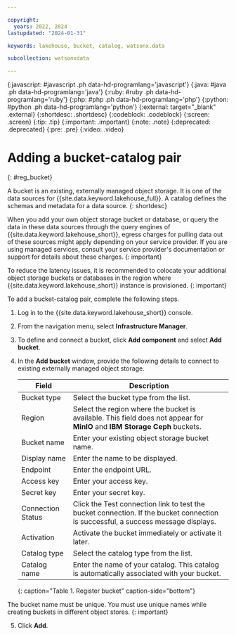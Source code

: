 ```yaml
---

copyright:
  years: 2022, 2024
lastupdated: "2024-01-31"

keywords: lakehouse, bucket, catalog, watsonx.data

subcollection: watsonxdata

---
```


{:javascript: #javascript .ph data-hd-programlang='javascript'}
{:java: #java .ph data-hd-programlang='java'}
{:ruby: #ruby .ph data-hd-programlang='ruby'}
{:php: #php .ph data-hd-programlang='php'}
{:python: #python .ph data-hd-programlang='python'}
{:external: target="_blank" .external}
{:shortdesc: .shortdesc}
{:codeblock: .codeblock}
{:screen: .screen}
{:tip: .tip}
{:important: .important}
{:note: .note}
{:deprecated: .deprecated}
{:pre: .pre}
{:video: .video}

# Adding a bucket-catalog pair
{: #reg_bucket}

A bucket is an existing, externally managed object storage. It is one of the data sources for {{site.data.keyword.lakehouse_full}}. A catalog defines the schemas and metadata for a data source.
{: shortdesc}

When you add your own object storage bucket or database, or query the data in these data sources through the query engines of {{site.data.keyword.lakehouse_short}}, egress charges for pulling data out of these sources might apply depending on your service provider. If you are using managed services, consult your service provider's documentation or support for details about these charges.
{: important}

To reduce the latency issues, it is recommended to colocate your additional object storage buckets or databases in the region where {{site.data.keyword.lakehouse_short}} instance is provisioned.
{: important}


To add a bucket-catalog pair, complete the following steps.

1. Log in to the {{site.data.keyword.lakehouse_short}} console.
2. From the navigation menu, select **Infrastructure Manager**.
3. To define and connect a bucket, click **Add component** and select **Add bucket**.
4. In the **Add bucket** window, provide the following details to connect to existing externally managed object storage.

   | Field | Description |
   |--------------------------|----------------|
   | Bucket type | Select the bucket type from the list.|
   | Region | Select the region where the bucket is available. This field does not appear for **MinIO** and **IBM Storage Ceph** buckets. |
   | Bucket name | Enter your existing object storage bucket name.|
   | Display name | Enter the name to be displayed.|
   | Endpoint | Enter the endpoint URL.|
   | Access key | Enter your access key. |
   | Secret key | Enter your secret key. |
   |Connection Status | Click the Test connection link to test the bucket connection. If the bucket connection is successful, a success message displays.|
   | Activation| Activate the bucket immediately or activate it later. |
   | Catalog type | Select the catalog type from the list.|
   | Catalog name | Enter the name of your catalog. This catalog is automatically associated with your bucket.|
   {: caption="Table 1. Register bucket" caption-side="bottom"}

The bucket name must be unique. You must use unique names while creating buckets in different object stores.
{: important}

5. Click **Add**.

